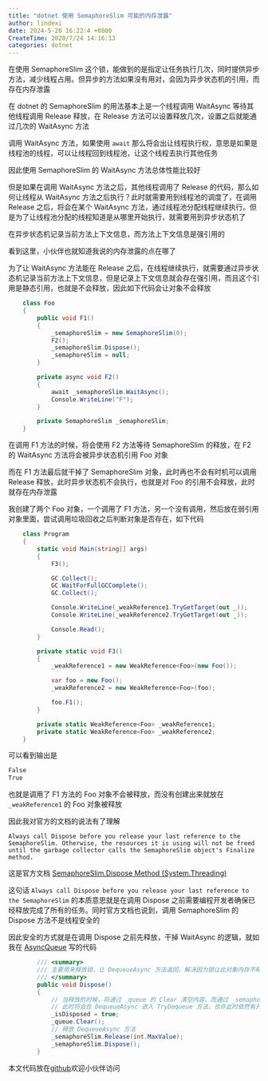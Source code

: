 ```yaml
---
title: "dotnet 使用 SemaphoreSlim 可能的内存泄露"
author: lindexi
date: 2024-5-20 16:22:4 +0800
CreateTime: 2020/7/24 14:16:13
categories: dotnet
---
```


在使用 SemaphoreSlim 这个锁，能做到的是指定让任务执行几次，同时提供异步方法，减少线程占用。但异步的方法如果没有用对，会因为异步状态机的引用，而存在内存泄露

<!--more-->


<!-- CreateTime:2020/7/24 14:16:13 -->



在 dotnet 的 SemaphoreSlim 的用法基本上是一个线程调用 WaitAsync 等待其他线程调用 Release 释放，在 Release 方法可以设置释放几次，设置之后就能通过几次的 WaitAsync 方法

调用 WaitAsync 方法，如果使用 `await` 那么将会出让线程执行权，意思是如果是线程池的线程，可以让线程回到线程池，让这个线程去执行其他任务

因此使用 SemaphoreSlim 的 WaitAsync 方法总体性能比较好

但是如果在调用 WaitAsync 方法之后，其他线程调用了 Release 的代码，那么如何让线程从 WaitAsync 方法之后执行？此时就需要用到线程池的调度了，在调用 Release 之后，将会在某个 WaitAsync 方法，通过线程池分配线程继续执行。但是为了让线程池分配的线程知道是从哪里开始执行，就需要用到异步状态机了

在异步状态机记录当前方法上下文信息，而方法上下文信息是强引用的

看到这里，小伙伴也就知道我说的内存泄露的点在哪了

为了让 WaitAsync 方法能在 Release 之后，在线程继续执行，就需要通过异步状态机记录当前方法上下文信息，但是记录上下文信息就会存在强引用，而且这个引用是静态引用，也就是不会释放，因此如下代码会让对象不会释放

```csharp
    class Foo
    {
        public void F1()
        {
            _semaphoreSlim = new SemaphoreSlim(0);
            F2();
            _semaphoreSlim.Dispose();
            _semaphoreSlim = null;
        }

        private async void F2()
        {
            await _semaphoreSlim.WaitAsync();
            Console.WriteLine("F");
        }

        private SemaphoreSlim _semaphoreSlim;
    }
```

在调用 F1 方法的时候，将会使用 F2 方法等待 SemaphoreSlim 的释放，在 F2 的 WaitAsync 方法将会被异步状态机引用 Foo 对象

而在 F1 方法最后就干掉了 SemaphoreSlim 对象，此时再也不会有时机可以调用 Release 释放，此时异步状态机不会执行，也就是对 Foo 的引用不会释放，此时就存在内存泄露

我创建了两个 Foo 对象，一个调用了 F1 方法，另一个没有调用，然后放在弱引用对象里面，尝试调用垃圾回收之后判断对象是否存在，如下代码

```csharp
    class Program
    {
        static void Main(string[] args)
        {
            F3();

            GC.Collect();
            GC.WaitForFullGCComplete();
            GC.Collect();

            Console.WriteLine(_weakReference1.TryGetTarget(out _));
            Console.WriteLine(_weakReference2.TryGetTarget(out _));

            Console.Read();
        }

        private static void F3()
        {
            _weakReference1 = new WeakReference<Foo>(new Foo());

            var foo = new Foo();
            _weakReference2 = new WeakReference<Foo>(foo);

            foo.F1();
        }

        private static WeakReference<Foo> _weakReference1;
        private static WeakReference<Foo> _weakReference2;
    }
```

可以看到输出是 

```csharp
False
True
```

也就是调用了 F1 方法的 Foo 对象不会被释放，而没有创建出来就放在 `_weakReference1` 的 Foo 对象被释放

因此我对官方的文档的说法有了理解 

```
Always call Dispose before you release your last reference to the SemaphoreSlim. Otherwise, the resources it is using will not be freed until the garbage collector calls the SemaphoreSlim object's Finalize method.
```

这是官方文档 [SemaphoreSlim.Dispose Method (System.Threading)](https://docs.microsoft.com/en-us/dotnet/api/system.threading.semaphoreslim.dispose?view=netcore-3.1#System_Threading_SemaphoreSlim_Dispose )

这句话 `Always call Dispose before you release your last reference to the SemaphoreSlim` 的本质意思就是在调用 Dispose 之前需要编程开发者确保已经释放完成了所有的任务。同时官方文档也说到，调用 SemaphoreSlim 的 Dispose 方法不是线程安全的

因此安全的方式就是在调用 Dispose 之前先释放，干掉 WaitAsync 的逻辑，就如我在 [AsyncQueue](https://github.com/dotnet-campus/AsyncWorkerCollection/blob/8966732f996679fa6355554b61009099d744f4b4/AsyncWorkerCollection/AsyncQueue.cs) 写的代码

```csharp
        /// <summary>
        /// 主要用来释放锁，让 DequeueAsync 方法返回，解决因为锁让此对象内存不释放
        /// </summary>
        public void Dispose()
        {
            // 当释放的时候，将通过 _queue 的 Clear 清空内容，而通过 _semaphoreSlim 的释放让 DequeueAsync 释放锁
            // 此时将会在 DequeueAsync 进入 TryDequeue 方法，也许此时依然有开发者在 _queue.Clear() 之后插入元素，但是没关系，我只是需要保证调用 Dispose 之后会让 DequeueAsync 方法返回而已
            _isDisposed = true;
            _queue.Clear();
            // 释放 DequeueAsync 方法
            _semaphoreSlim.Release(int.MaxValue);
            _semaphoreSlim.Dispose();
        }
```

本文代码放在[github](https://github.com/lindexi/lindexi_gd/tree/2f921b1c3a8c5b874f1e17ad8a53cae134432563/WayhemcurwelWemqonairbay)欢迎小伙伴访问

